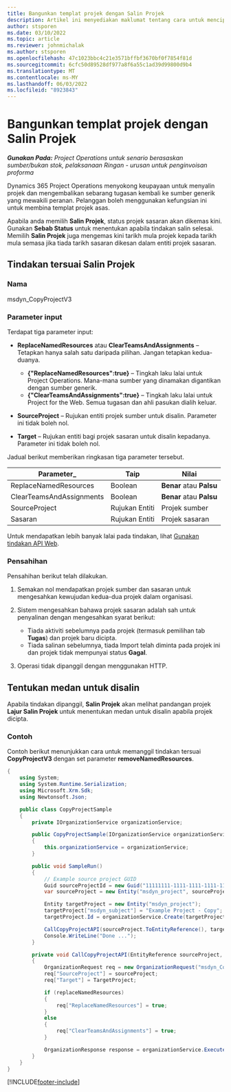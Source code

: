 ```yaml
---
title: Bangunkan templat projek dengan Salin Projek
description: Artikel ini menyediakan maklumat tentang cara untuk mencipta templat projek menggunakan tindakan tersuai Salin Projek.
author: stsporen
ms.date: 03/10/2022
ms.topic: article
ms.reviewer: johnmichalak
ms.author: stsporen
ms.openlocfilehash: 47c1023bbc4c21e3571bffbf3670bf0f7854f81d
ms.sourcegitcommit: 6cfc50d89528df977a8f6a55c1ad39d99800d9b4
ms.translationtype: MT
ms.contentlocale: ms-MY
ms.lasthandoff: 06/03/2022
ms.locfileid: "8923843"
---
```

# <a name="develop-project-templates-with-copy-project"></a>Bangunkan templat projek dengan Salin Projek

_**Gunakan Pada:** Project Operations untuk senario berasaskan sumber/bukan stok, pelaksanaan Ringan - urusan untuk penginvoisan proforma_

Dynamics 365 Project Operations menyokong keupayaan untuk menyalin projek dan mengembalikan sebarang tugasan kembali ke sumber generik yang mewakili peranan. Pelanggan boleh menggunakan kefungsian ini untuk membina templat projek asas.

Apabila anda memilih **Salin Projek**, status projek sasaran akan dikemas kini. Gunakan **Sebab Status** untuk menentukan apabila tindakan salin selesai. Memilih **Salin Projek** juga mengemas kini tarikh mula projek kepada tarikh mula semasa jika tiada tarikh sasaran dikesan dalam entiti projek sasaran.

## <a name="copy-project-custom-action"></a>Tindakan tersuai Salin Projek

### <a name="name"></a>Nama 

msdyn\_CopyProjectV3

### <a name="input-parameters"></a>Parameter input

Terdapat tiga parameter input:

- **ReplaceNamedResources** atau **ClearTeamsAndAssignments** – Tetapkan hanya salah satu daripada pilihan. Jangan tetapkan kedua-duanya.

    - **\{"ReplaceNamedResources":true\}** – Tingkah laku lalai untuk Project Operations. Mana-mana sumber yang dinamakan digantikan dengan sumber generik.
    - **\{"ClearTeamsAndAssignments":true\}** – Tingkah laku lalai untuk Project for the Web. Semua tugasan dan ahli pasukan dialih keluar.

- **SourceProject** – Rujukan entiti projek sumber untuk disalin. Parameter ini tidak boleh nol.
- **Target** – Rujukan entiti bagi projek sasaran untuk disalin kepadanya. Parameter ini tidak boleh nol.

Jadual berikut memberikan ringkasan tiga parameter tersebut.

| Parameter_                | Taip             | Nilai                 |
|--------------------------|------------------|-----------------------|
| ReplaceNamedResources    | Boolean          | **Benar** atau **Palsu** |
| ClearTeamsAndAssignments | Boolean          | **Benar** atau **Palsu** |
| SourceProject            | Rujukan Entiti | Projek sumber    |
| Sasaran                   | Rujukan Entiti | Projek sasaran    |

Untuk mendapatkan lebih banyak lalai pada tindakan, lihat [Gunakan tindakan API Web](/powerapps/developer/common-data-service/webapi/use-web-api-actions).

### <a name="validations"></a>Pensahihan

Pensahihan berikut telah dilakukan.

1. Semakan nol mendapatkan projek sumber dan sasaran untuk mengesahkan kewujudan kedua-dua projek dalam organisasi.
2. Sistem mengesahkan bahawa projek sasaran adalah sah untuk penyalinan dengan mengesahkan syarat berikut:

    - Tiada aktiviti sebelumnya pada projek (termasuk pemilihan tab **Tugas**) dan projek baru dicipta.
    - Tiada salinan sebelumnya, tiada Import telah diminta pada projek ini dan projek tidak mempunyai status **Gagal**.

3. Operasi tidak dipanggil dengan menggunakan HTTP.

## <a name="specify-fields-to-copy"></a>Tentukan medan untuk disalin

Apabila tindakan dipanggil, **Salin Projek** akan melihat pandangan projek **Lajur Salin Projek** untuk menentukan medan untuk disalin apabila projek dicipta.

### <a name="example"></a>Contoh

Contoh berikut menunjukkan cara untuk memanggil tindakan tersuai **CopyProjectV3** dengan set parameter **removeNamedResources**.

```C#
{
    using System;
    using System.Runtime.Serialization;
    using Microsoft.Xrm.Sdk;
    using Newtonsoft.Json;

    public class CopyProjectSample
    {
        private IOrganizationService organizationService;

        public CopyProjectSample(IOrganizationService organizationService)
        {
            this.organizationService = organizationService;
        }

        public void SampleRun()
        {
            // Example source project GUID
            Guid sourceProjectId = new Guid("11111111-1111-1111-1111-111111111111");
            var sourceProject = new Entity("msdyn_project", sourceProjectId);

            Entity targetProject = new Entity("msdyn_project");
            targetProject["msdyn_subject"] = "Example Project - Copy";
            targetProject.Id = organizationService.Create(targetProject);

            CallCopyProjectAPI(sourceProject.ToEntityReference(), targetProject.ToEntityReference(), copyOption, true, false);
            Console.WriteLine("Done ...");
        }

        private void CallCopyProjectAPI(EntityReference sourceProject, EntityReference TargetProject, bool replaceNamedResources = true, bool clearTeamsAndAssignments = false)
        {
            OrganizationRequest req = new OrganizationRequest("msdyn_CopyProjectV3");
            req["SourceProject"] = sourceProject;
            req["Target"] = TargetProject;

            if (replaceNamedResources)
            {
                req["ReplaceNamedResources"] = true;
            }
            else
            {
                req["ClearTeamsAndAssignments"] = true;
            }

            OrganizationResponse response = organizationService.Execute(req);
        }
    }
}
```

[!INCLUDE[footer-include](../includes/footer-banner.md)]
